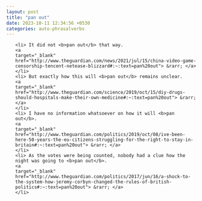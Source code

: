 ```yaml
---
layout: post
title: "pan out"
date: 2023-10-11 12:34:56 +0530
categories: auto-phrasalverbs
---
```

<ol>

    <li> It did not <b>pan out</b> that way.
    <a 
    target="_blank" 
    href="http://www.theguardian.com/news/2021/jul/15/china-video-game-censorship-tencent-netease-blizzard#:~:text=pan%20out"> &rarr; </a>
    </li>
    <li> But exactly how this will <b>pan out</b> remains unclear.
    <a 
    target="_blank" 
    href="http://www.theguardian.com/science/2019/oct/15/diy-drugs-should-hospitals-make-their-own-medicine#:~:text=pan%20out"> &rarr; </a>
    </li>
    <li> I have no information whatsoever on how it will <b>pan out</b>.
    <a 
    target="_blank" 
    href="http://www.theguardian.com/politics/2019/oct/08/ive-been-here-50-years-the-eu-citizens-struggling-for-the-right-to-stay-in-britain#:~:text=pan%20out"> &rarr; </a>
    </li>
    <li> As the votes were being counted, nobody had a clue how the night was going to <b>pan out</b>.
    <a 
    target="_blank" 
    href="http://www.theguardian.com/politics/2017/jun/16/a-shock-to-the-system-how-jeremy-corbyn-changed-the-rules-of-british-politics#:~:text=pan%20out"> &rarr; </a>
    </li>